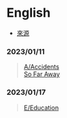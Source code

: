 # English
- [來源](https://listenaminute.com/)

### 2023/01/11

> [A/Accidents](Listen%20A%20Minute.com/A/Accidents/Accidents.md)  
> [So Far Away](Music/2023-01-11.md)

### 2023/01/17

> [E/Education](Listen%20A%20Minute.com/E/Education/Education.md)  